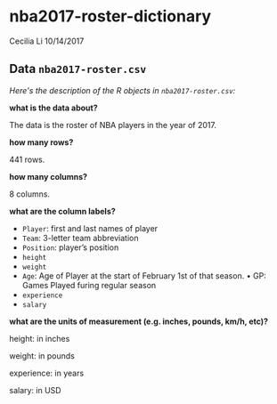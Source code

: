 nba2017-roster-dictionary
================
Cecilia Li
10/14/2017

Data `nba2017-roster.csv`
-------------------------

*Here's the description of the R objects in `nba2017-roster.csv`:*

**what is the data about?**

The data is the roster of NBA players in the year of 2017.

**how many rows?**

441 rows.

**how many columns?**

8 columns.

**what are the column labels?**

-   `Player`: first and last names of player
-   `Team`: 3-letter team abbreviation
-   `Position`: player’s position
-   `height`
-   `weight`
-   `Age`: Age of Player at the start of February 1st of that season. • GP: Games Played furing regular season
-   `experience`
-   `salary`

**what are the units of measurement (e.g. inches, pounds, km/h, etc)?**

height: in inches

weight: in pounds

experience: in years

salary: in USD
